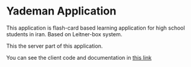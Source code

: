 # Yademan Application
This application is flash-card based learning application for high school students in iran. Based on Leitner-box system.

This the server part of this application.

You can see the client code and documentation in [this link](https://github.com/M-amin-s/Yademan)